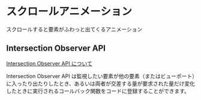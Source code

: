 # スクロールアニメーション

スクロールすると要素がふわっと出てくるアニメーション

## Intersection Observer API

[Intersection Observer API について](https://developer.mozilla.org/ja/docs/Web/API/Intersection_Observer_API)

Intersection Observer API は監視したい要素が他の要素（またはビューポート）に入ったり出たりしたとき、あるいは両者が交差する量が要求された量だけ変化したときに実行されるコールバック関数をコードに登録することができます。
